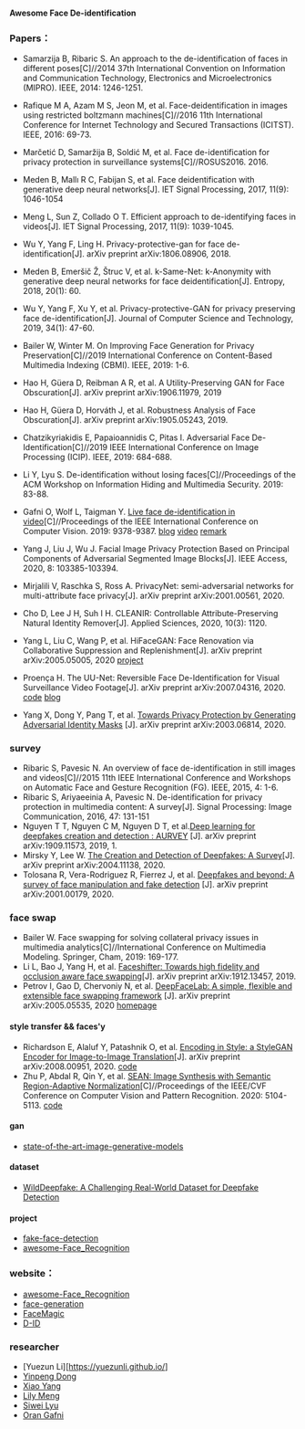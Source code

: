 #### Awesome Face De-identification

### Papers：

* Samarzija B, Ribaric S. An approach to the de-identification of faces in different poses[C]//2014 37th International Convention on Information and Communication Technology, Electronics and Microelectronics (MIPRO). IEEE, 2014: 1246-1251.

* Rafique M A, Azam M S, Jeon M, et al. Face-deidentification in images using restricted boltzmann machines[C]//2016 11th International Conference for Internet Technology and Secured Transactions (ICITST). IEEE, 2016: 69-73.

* Marčetić D, Samaržija B, Soldić M, et al. Face de-identification for privacy protection in surveillance systems[C]//ROSUS2016. 2016.

* Meden B, Mallı R C, Fabijan S, et al. Face deidentification with generative deep neural networks[J]. IET Signal Processing, 2017, 11(9): 1046-1054

* Meng L, Sun Z, Collado O T. Efficient approach to de-identifying faces in videos[J]. IET Signal Processing, 2017, 11(9): 1039-1045.

* Wu Y, Yang F, Ling H. Privacy-protective-gan for face de-identification[J]. arXiv preprint arXiv:1806.08906, 2018.

* Meden B, Emeršič Ž, Štruc V, et al. k-Same-Net: k-Anonymity with generative deep neural networks for face deidentification[J]. Entropy, 2018, 20(1): 60.

* Wu Y, Yang F, Xu Y, et al. Privacy-protective-GAN for privacy preserving face de-identification[J]. Journal of Computer Science and Technology, 2019, 34(1): 47-60.

* Bailer W, Winter M. On Improving Face Generation for Privacy Preservation[C]//2019 International Conference on Content-Based Multimedia Indexing (CBMI). IEEE, 2019: 1-6.

* Hao H, Güera D, Reibman A R, et al. A Utility-Preserving GAN for Face Obscuration[J]. arXiv preprint arXiv:1906.11979, 2019

* Hao H, Güera D, Horváth J, et al. Robustness Analysis of Face Obscuration[J]. arXiv preprint arXiv:1905.05243, 2019.

* Chatzikyriakidis E, Papaioannidis C, Pitas I. Adversarial Face De-Identification[C]//2019 IEEE International Conference on Image Processing (ICIP). IEEE, 2019: 684-688.
* Li Y, Lyu S. De-identification without losing faces[C]//Proceedings of the ACM Workshop on Information Hiding and Multimedia Security. 2019: 83-88.
* Gafni O, Wolf L, Taigman Y. [Live face de-identification in video](https://research.fb.com/wp-content/uploads/2019/10/Live-Face-De-Identification-in-Video.pdf)[C]//Proceedings of the IEEE International Conference on Computer Vision. 2019: 9378-9387.  [blog](https://medium.com/@cdossman/facebook-figures-out-de-identification-in-videos-3e6203d2c176) [video](https://www.youtube.com/watch?v=pxRw8jJ28yI) [remark](https://openreview.net/forum?id=SyfdsjA9FX)

* Yang J, Liu J, Wu J. Facial Image Privacy Protection Based on Principal Components of Adversarial Segmented Image Blocks[J]. IEEE Access, 2020, 8: 103385-103394.

* Mirjalili V, Raschka S, Ross A. PrivacyNet: semi-adversarial networks for multi-attribute face privacy[J]. arXiv preprint arXiv:2001.00561, 2020.

* Cho D, Lee J H, Suh I H. CLEANIR: Controllable Attribute-Preserving Natural Identity Remover[J]. Applied Sciences, 2020, 10(3): 1120.
* Yang L, Liu C, Wang P, et al. HiFaceGAN: Face Renovation via Collaborative Suppression and Replenishment[J]. arXiv preprint arXiv:2005.05005, 2020 [project](https://github.com/Lotayou/Face-Renovation)
* Proença H. The UU-Net: Reversible Face De-Identification for Visual Surveillance Video Footage[J]. arXiv preprint arXiv:2007.04316, 2020. [code](https://github.com/hugomcp/uu-net) [blog](https://zhuanlan.zhihu.com/p/101402677)
* Yang X, Dong Y, Pang T, et al. [Towards Privacy Protection by Generating Adversarial Identity Masks]((https://arxiv.org/pdf/2003.06814.pdf)) [J]. arXiv preprint arXiv:2003.06814, 2020.

### survey

* Ribaric S, Pavesic N. An overview of face de-identification in still images and videos[C]//2015 11th IEEE International Conference and Workshops on Automatic Face and Gesture Recognition (FG). IEEE, 2015, 4: 1-6.
* Ribaric S, Ariyaeeinia A, Pavesic N. De-identification for privacy protection in multimedia content: A survey[J]. Signal Processing: Image Communication, 2016, 47: 131-151
* Nguyen T T, Nguyen C M, Nguyen D T, et al.[Deep learning for deepfakes creation and detection : AURVEY](https://arxiv.org/pdf/1909.11573.pdf) [J]. arXiv preprint arXiv:1909.11573, 2019, 1.
* Mirsky Y, Lee W. [The Creation and Detection of Deepfakes: A Survey](https://arxiv.org/pdf/2004.11138.pdf)[J]. arXiv preprint arXiv:2004.11138, 2020.
* Tolosana R, Vera-Rodriguez R, Fierrez J, et al. [Deepfakes and beyond: A survey of face manipulation and fake detection](https://arxiv.org/pdf/2001.00179.pdf) [J]. arXiv preprint arXiv:2001.00179, 2020.

### face swap

* Bailer W. Face swapping for solving collateral privacy issues in multimedia analytics[C]//International Conference on Multimedia Modeling. Springer, Cham, 2019: 169-177.
* Li L, Bao J, Yang H, et al. [Faceshifter: Towards high fidelity and occlusion aware face swapping](https://arxiv.org/pdf/1912.13457.pdf)[J]. arXiv preprint arXiv:1912.13457, 2019.
* Petrov I, Gao D, Chervoniy N, et al. [DeepFaceLab: A simple, flexible and extensible face swapping framework](https://arxiv.org/pdf/2005.05535.pdf) [J]. arXiv preprint arXiv:2005.05535, 2020 [homepage](https://github.com/iperov/DeepFaceLab)

#### style transfer && faces'y

* Richardson E, Alaluf Y, Patashnik O, et al. [Encoding in Style: a StyleGAN Encoder for Image-to-Image Translation](https://arxiv.org/abs/2008.00951)[J]. arXiv preprint arXiv:2008.00951, 2020. [code](https://github.com/eladrich/pixel2style2pixel)
* Zhu P, Abdal R, Qin Y, et al. [SEAN: Image Synthesis with Semantic Region-Adaptive Normalization](https://arxiv.org/abs/1911.12861)[C]//Proceedings of the IEEE/CVF Conference on Computer Vision and Pattern Recognition. 2020: 5104-5113. [code](https://github.com/ZPdesu/SEAN)

#### gan

* [state-of-the-art-image-generative-models](https://arankomatsuzaki.wordpress.com/2021/03/04/state-of-the-art-image-generative-models)

#### dataset

* [WildDeepfake: A Challenging Real-World Dataset for Deepfake Detection](https://github.com/deepfakeinthewild/deepfake-in-the-wild)

#### project

* [fake-face-detection](https://github.com/592McAvoy/fake-face-detection)
* [awesome-Face_Recognition](https://github.com/ChanChiChoi/awesome-Face_Recognition)

### website：
* [awesome-Face_Recognition](https://github.com/ChanChiChoi/awesome-Face_Recognition)
* [face-generation](https://paperswithcode.com/task/face-generation)
* [FaceMagic](https://zhuanlan.zhihu.com/p/187144959?utm_source=wechat_session&utm_medium=social&utm_oi=61368166252544&utm_campaign=shareopn)
* [D-ID](https://www.deidentification.co/)

### researcher
* [Yuezun Li][https://yuezunli.github.io/]
* [Yinpeng Dong](http://ml.cs.tsinghua.edu.cn/~yinpeng/)
* [Xiao Yang](https://scholar.google.com/citations?user=bwkwp0MAAAAJ&hl=zh-CN)
* [Lily Meng](https://researchprofiles.herts.ac.uk/portal/en/persons/lily-meng(96317c69-19cb-4db8-b90b-206181ab1739).html)
* [Siwei Lyu](https://cse.buffalo.edu/~siweilyu/index.html)
* [Oran Gafni](https://scholar.google.com/citations?user=LAVRNjwAAAAJ&hl=en)

